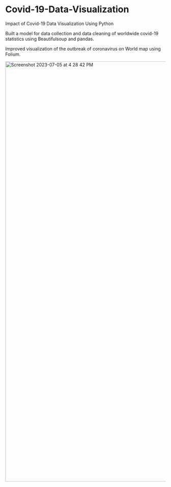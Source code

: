# Covid-19-Data-Visualization
Impact of Covid-19 Data Visualization Using Python

Built a model for data collection and data cleaning of worldwide covid-19 statistics using Beautifulsoup and pandas.

Improved visualization of the outbreak of coronavirus on World map using Folium.

<img width="1317" alt="Screenshot 2023-07-05 at 4 28 42 PM" src="https://github.com/nalliboinaramya/Covid-19-Data-Visualization/assets/107070879/d9759804-81cc-4afe-8370-101e50c36e13">
